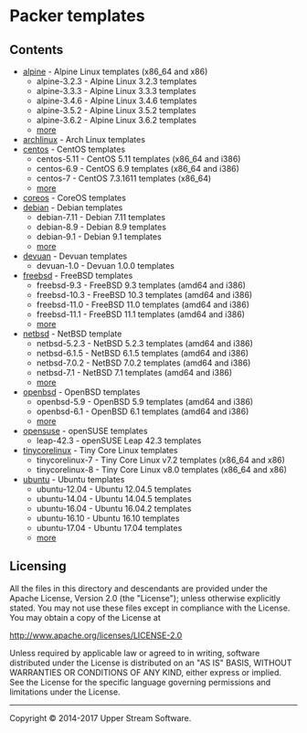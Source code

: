# Packer templates

## Contents

* [alpine](alpine/README.mdown) - Alpine Linux templates (x86_64 and x86)
    * alpine-3.2.3 - Alpine Linux 3.2.3 templates
    * alpine-3.3.3 - Alpine Linux 3.3.3 templates
    * alpine-3.4.6 - Alpine Linux 3.4.6 templates
    * alpine-3.5.2 - Alpine Linux 3.5.2 templates
    * alpine-3.6.2 - Alpine Linux 3.6.2 templates
    * [more](alpine/README.mdown)
* [archlinux](archlinux/README.mdown) - Arch Linux templates
* [centos](centos/README.mdown) - CentOS templates
    * centos-5.11 - CentOS 5.11 templates (x86_64 and i386)
    * centos-6.9 - CentOS 6.9 templates (x86_64 and i386)
    * centos-7 - CentOS 7.3.1611 templates (x86_64)
    * [more](centos/README.mdown)
* [coreos](coreos/README.mdown) - CoreOS templates
* [debian](debian/README.mdown) - Debian templates
    * debian-7.11 - Debian 7.11 templates
    * debian-8.9 - Debian 8.9 templates
    * debian-9.1 - Debian 9.1 templates
    * [more](debian/README.mdown)
* [devuan](devuan) - Devuan templates
    * devuan-1.0 - Devuan 1.0.0 templates
* [freebsd](freebsd/README.mdown) - FreeBSD templates
    * freebsd-9.3 - FreeBSD 9.3 templates (amd64 and i386)
    * freebsd-10.3 - FreeBSD 10.3 templates (amd64 and i386)
    * freebsd-11.0 - FreeBSD 11.0 templates (amd64 and i386)
    * freebsd-11.1 - FreeBSD 11.1 templates (amd64 and i386)
    * [more](freebsd/README.mdown)
* [netbsd](netbsd/README.mdown) - NetBSD template
    * netbsd-5.2.3 - NetBSD 5.2.3 templates (amd64 and i386)
    * netbsd-6.1.5 - NetBSD 6.1.5 templates (amd64 and i386)
    * netbsd-7.0.2 - NetBSD 7.0.2 templates (amd64 and i386)
    * netbsd-7.1 - NetBSD 7.1 templates (amd64 and i386)
    * [more](netbsd/README.mdown)
* [openbsd](openbsd/README.mdown) - OpenBSD templates
    * openbsd-5.9 - OpenBSD 5.9 templates (amd64 and i386)
    * openbsd-6.1 - OpenBSD 6.1 templates (amd64 and i386)
    * [more](openbsd/README.mdown)
* [opensuse](opensuse/README.mdown) - openSUSE templates
    * leap-42.3 - openSUSE Leap 42.3 templates
* [tinycorelinux](tinycorelinux/README.mdown) - Tiny Core Linux templates
    * tinycorelinux-7 - Tiny Core Linux v7.2 templates (x86_64 and x86)
    * tinycorelinux-8 - Tiny Core Linux v8.0 templates (x86_64 and x86)
* [ubuntu](ubuntu/README.mdown) - Ubuntu templates
    * ubuntu-12.04 - Ubuntu 12.04.5 templates
    * ubuntu-14.04 - Ubuntu 14.04.5 templates
    * ubuntu-16.04 - Ubuntu 16.04.2 templates
    * ubuntu-16.10 - Ubuntu 16.10 templates
    * ubuntu-17.04 - Ubuntu 17.04 templates
    * [more](ubuntu/README.mdown)


## Licensing

All the files in this directory and descendants are provided under the Apache License,
Version 2.0 (the "License"); unless otherwise explicitly stated.  You may not use these
files except in compliance with the License.  You may obtain a copy of the License at

   <http://www.apache.org/licenses/LICENSE-2.0>

Unless required by applicable law or agreed to in writing, software distributed under
the License is distributed on an "AS IS" BASIS, WITHOUT WARRANTIES OR CONDITIONS OF ANY
KIND, either express or implied.  See the License for the specific language governing
permissions and limitations under the License.

- - -

Copyright &copy; 2014-2017 Upper Stream Software.
